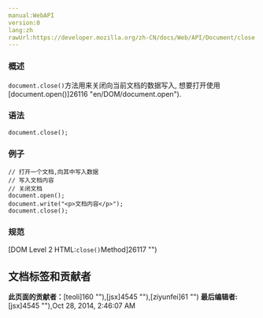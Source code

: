 ```yaml
---
manual:WebAPI
version:0
lang:zh
rawUrl:https://developer.mozilla.org/zh-CN/docs/Web/API/Document/close
---
```





### 概述<a name="Summary"></a>


`document.close()`方法用来关闭向当前文档的数据写入, 想要打开使用[document.open()]26116 "en/DOM/document.open").


### 语法<a name="Syntax"></a>

```
document.close();
```

### 例子<a name="Example"></a>

```
// 打开一个文档,向其中写入数据
// 写入文档内容
// 关闭文档
document.open();
document.write("<p>文档内容</p>");
document.close();
```

### 规范<a name="Specification"></a>


[DOM Level 2 HTML:`close()`Method]26117 "")




## 文档标签和贡献者
**此页面的贡献者：**[teoli]160 ""),[jsx]4545 ""),[ziyunfei]61 "")
**最后编辑者:**[jsx]4545 ""),<time>Oct 28, 2014, 2:46:07 AM</time>


